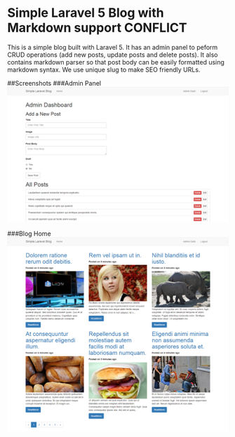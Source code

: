 # Simple Laravel 5 Blog with Markdown support CONFLICT

This is a simple blog built with Laravel 5. It has an admin panel to peform CRUD operations (add new posts, update posts and delete posts). It also contains markdown parser so that post body can be easily formatted using markdown syntax. We use unique slug to make SEO friendly URLs.

##Screenshots
###Admin Panel
![](screenshots/admin-panel.png?raw=true "Admin-Panel")

###Blog Home
![](screenshots/blog-home.png?raw=true "Blog-Home")
